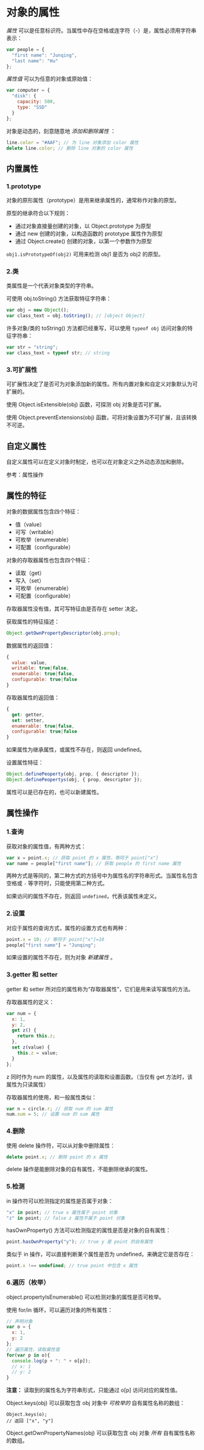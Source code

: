 对象的属性
====

_属性_ 可以是任意标识符。当属性中存在空格或连字符（-）是，属性必须用字符串表示：

```js
var people = {
  "first name": "Junqing",
  "last name": "Hu"
};
```

_属性值_ 可以为任意的对象或原始值：

```js
var computer = {
  "disk": {
    capacity: 500,
    type: "SSD"
  }
};
```

对象是动态的，刻意随意地 _添加和删除属性_ ：

```js
line.color = "#AAF"; // 为 line 对象添加 color 属性
delete line.color; // 删除 line 对象的 color 属性
```

内置属性
----

### 1.prototype

对象的原形属性（prototype）是用来继承属性的，通常称作对象的原型。

原型的继承符合以下规则：

+ 通过对象直接量创建的对象，以 Object.prototype 为原型
+ 通过 new 创建的对象，以构造函数的 prototype 属性作为原型
+ 通过 Object.create() 创建的对象，以第一个参数作为原型

`obj1.isPrototypeOf(obj2)` 可用来检测 obj1 是否为 obj2 的原型。

### 2.类

类属性是一个代表对象类型的字符串。

可使用 obj.toString() 方法获取特征字符串：

```js
var obj = new Object();
var class_text = obj.toString(); // [object Object]
```

许多对象/类的 toString() 方法都已经重写，可以使用 `typeof obj` 访问对象的特征字符串：

```js
var str = "string";
var class_text = typeof str; // string
```

### 3.可扩展性

可扩展性决定了是否可为对象添加新的属性。所有内置对象和自定义对象默认为可扩展的。

使用 Object.isExtensible(obj) 函数，可探测 obj 对象是否可扩展。

使用 Object.preventExtensions(obj) 函数，可将对象设置为不可扩展，且该转换不可逆。

自定义属性
----

自定义属性可以在定义对象时制定，也可以在对象定义之外动态添加和删除。

参考：属性操作

属性的特征
----

对象的数据属性包含四个特征：

+ 值（value）
+ 可写（writable）
+ 可枚举（enumerable）
+ 可配置（configurable）

对象的存取器属性也包含四个特征：

+ 读取（get）
+ 写入（set）
+ 可枚举（enumerable）
+ 可配置（configurable）

存取器属性没有值，其可写特征由是否存在 setter 决定。

获取属性的特征描述：

```js
Object.getOwnPropertyDescriptor(obj.prop);
```

数据属性的返回值：

```js
{
  value: value,
  writable: true|false,
  enumerable: true|false,
  configurable: true|false
}
```

存取器属性的返回值：

```js
{
  get: getter,
  set: setter,
  enumerable: true|false,
  configurable: true|false
}
```
	
如果属性为继承属性，或属性不存在，则返回 undefined。

设置属性特征：

```js
Object.definePeoperty(obj, prop, { descriptor });
Object.definePeopertys(obj, { prop, descriptor });
```

属性可以是已存在的，也可以新建属性。

属性操作
----

### 1.查询

获取对象的属性值，有两种方式：

```js
var x = point.x; // 获取 point 的 x 属性，等同于 point["x"]
var name = people["first name"]; // 获取 people 的 first name 属性
```

两种方式是等同的，第二种方式的方括号中为属性名的字符串形式。当属性名包含空格或 `-` 等字符时，只能使用第二种方式。

如果访问的属性不存在，则返回 `undefined`，代表该属性未定义。

### 2.设置

对应于属性的查询方式，属性的设置方式也有两种：

```js
point.x = 10; // 等同于 point["x"]=10
people["first name"] = "Junqing";
```

如果设置的属性不存在，则为对象 _新建属性_ 。

### 3.getter 和 setter

getter 和 setter 所对应的属性称为“存取器属性”，它们是用来读写属性的方法。

存取器属性的定义：

```js
var num = {
  x: 1,
  y: 2,
  get z() {
    return this.z;
  },
  set z(value) {
    this.z = value;
  }
};
```

z 同时作为 num 的属性，以及属性的读取和设置函数。（当仅有 get 方法时，该属性为只读属性）

存取器属性的使用，和一般属性类似：

```js
var n = circle.r; // 获取 num 的 sum 属性
num.sum = 5; // 设置 num 的 sum 属性
```

### 4.删除

使用 delete 操作符，可以从对象中删除属性：

```js
delete point.x; // 删除 point 的 x 属性
```

delete 操作是能删除对象的自有属性，不能删除继承的属性。

### 5.检测

in 操作符可以检测指定的属性是否属于对象：

```js
"x" in point; // true x 属性属于 point 对象
"z" in point; // false z 属性不属于 point 对象
```

hasOwnProperty() 方法可以检测指定的属性是否是对象的自有属性：

```js
point.hasOwnProperty("y"); // true y 是 point 的自有属性
```

类似于 in 操作，可以直接判断某个属性是否为 undefined，来确定它是否存在：

```js
point.x !== undefined; // true point 中包含 x 属性
```

### 6.遍历（枚举）

object.propertyIsEnumerable() 可以检测对象的属性是否可枚举。

使用 for/in 循环，可以遍历对象的所有属性：

```js
// 声明对象
var o = {
  x: 1,
  y: 2
};
// 遍历属性，读取属性值
for(var p in o){
  console.log(p + ": " + o[p]);
  // x: 1
  // y: 2
}
```

__注意：__ 读取到的属性名为字符串形式，只能通过 o[p] 访问对应的属性值。

Object.keys(obj) 可以获取包含 obj 对象中 _可枚举的_ 自有属性名称的数组：

```
Object.keys(o);
// 返回 ["x", "y"]
```

Object.getOwnPropertyNames(obj) 可以获取包含 obj 对象 _所有_ 自有属性名称的数组。
